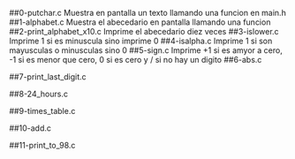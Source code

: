 ##0-putchar.c
Muestra en pantalla un texto llamando una funcion en main.h
##1-alphabet.c
Muestra el abecedario en pantalla llamando una funcion
##2-print_alphabet_x10.c
Imprime el abecedario diez veces
##3-islower.c
Imprime 1 si es minuscula sino imprime 0
##4-isalpha.c
Imprime 1 si son mayusculas o minusculas sino 0
##5-sign.c
Imprime  +1 si es amyor a cero, -1 si es menor que cero, 0 si es cero y / si no hay un digito
##6-abs.c

##7-print_last_digit.c

##8-24_hours.c

##9-times_table.c

##10-add.c

##11-print_to_98.c

